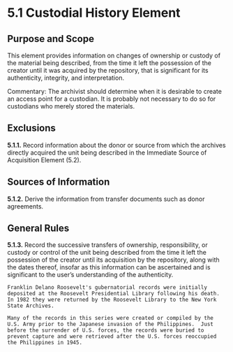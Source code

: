 # 5.1  Custodial History Element

## Purpose and Scope
This element provides information on changes of ownership or custody of the material being described, from the time it left the possession of the creator until it was acquired by the repository, that is significant for its authenticity, integrity, and interpretation.

Commentary:  The archivist should determine when it is desirable to create an access point for a custodian.   It is probably not necessary to do so for custodians who merely stored the materials.

## Exclusions
**5.1.1.**  Record information about the donor or source from which the archives directly acquired the unit being described in the Immediate Source of Acquisition Element (5.2).

## Sources of Information
**5.1.2.**  Derive the information from transfer documents such as donor agreements.

## General Rules
**5.1.3.**  Record the successive transfers of ownership, responsibility, or custody or control of the unit being described from the time it left the possession of the creator until its acquisition by the repository, along with the dates thereof, insofar as this information can be ascertained and is significant to the user’s understanding of the authenticity.
```
Franklin Delano Roosevelt's gubernatorial records were initially deposited at the Roosevelt Presidential Library following his death. In 1982 they were returned by the Roosevelt Library to the New York State Archives.
```
```
Many of the records in this series were created or compiled by the U.S. Army prior to the Japanese invasion of the Philippines.  Just before the surrender of U.S. forces, the records were buried to prevent capture and were retrieved after the U.S. forces reoccupied the Philippines in 1945.
```
